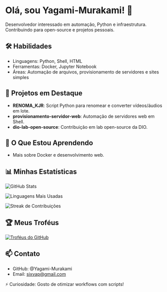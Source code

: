 # Olá, sou Yagami-Murakami! 👋

Desenvolvedor interessado em automação, Python e infraestrutura. Contribuindo para open-source e projetos pessoais.

## 🛠 Habilidades
- Linguagens: Python, Shell, HTML
- Ferramentas: Docker, Jupyter Notebook
- Áreas: Automação de arquivos, provisionamento de servidores e sites simples

## 🔭 Projetos em Destaque
- **RENOMA_KJR**: Script Python para renomear e converter vídeos/áudios em lote.
- **provisionamento-servidor-web**: Automação de servidores web em Shell.
- **dio-lab-open-source**: Contribuição em lab open-source da DIO.

## 🌱 O Que Estou Aprendendo
- Mais sobre Docker e desenvolvimento web.

## 📊 Minhas Estatísticas
![GitHub Stats](https://github-readme-stats.vercel.app/api?username=Yagami-Murakami&show_icons=true&theme=radical)

![Linguagens Mais Usadas](https://github-readme-stats.vercel.app/api/top-langs/?username=Yagami-Murakami&layout=compact&theme=dracula)

![Streak de Contribuições](https://github-readme-streak-stats.herokuapp.com/?user=Yagami-Murakami&theme=dracula)

## 🏆 Meus Troféus
[![Troféus do GitHub](https://github-profile-trophy.vercel.app/?username=Yagami-Murakami&theme=onedark)](https://github.com/ryo-ma/github-profile-trophy)

## 📫 Contato
- GitHub: @Yagami-Murakami
- Email: sixvap@gmail.com

⚡ Curiosidade: Gosto de otimizar workflows com scripts!
